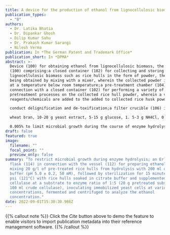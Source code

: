 ```yaml
---
title: A device for the production of ethanol from lignocellulosic biomass
publication_types:
  - "8"
authors:
  - Dr. Latika Bhatia
  - Dr. Dipankar Ghosh
  - Dilip Kumar Sahu
  - Dr. Prakash Kumar Sarangi
  - Nilesh Verma
publication: In *The German Patent and Trademark Office*
publication_short: In *DPMA*
abstract: >-
  Device (100) for obtaining ethanol from lignocellulosic biomass, the device
  (100) comprising:a closed container (102) for collecting and storing the
  lignocellulosic biomass such as rice hulls in the form of powder, the powder
  being obtained by mixing with a mixer, wherein the collected powder is stored
  at a temperature below room temperature;a pre-treatment chamber (104) in
  connection with a closed container (102) for performing a variety of
  pretreatment processes on the collected rice hull powder, wherein a variety of
  reagents/chemicals are added to the added to collected rice husk powder to

  conduct delignification and de-toxification;a filter crucible (106) in communication with the pre-treatment chamber (104) for collecting and filtering the pretreated rice husk after washing with distilled water under suction and drying at 30-40°C; an enzyme extraction flask (108) in connection ung with the pretreatment chamber (104) for the extraction of crude cellulase enzyme from Trichoderma reesei, the extraction being carried out by adding (per liter) 40-50 g

  wheat bran, 10-20 g yeast extract, 5-15 g glucose, 1. 5-3 g NH4Cl, 0.5 g thiamine hydrochloride, 2.0 g K2HPO4, 0.5 g MgSO4.7H2O, 0.1 g CaCl2 and 0.5 g KCl, wherein Trichoderma reesei is incubated and centrifuged to produce a supernatant which is a source of enzyme;a test tube (110) in Connection to the flask (108), mixing 0.5 to 2 ml of 0.05 M sodium citrate pH 4.8 with 0.5 ml of the enzyme to prepare a second solution, placing a strip of filter paper in the test tube and leaving it in for 60 minutes a water bath at 50°C, after 60 minutes the test tube is taken out and the amount of sugars released by the cellulase is determined using the dinitrosalicylic acid (DNA) method;a vessel (112) in connection with the enzyme extraction co lben (108) and the test tube (110) for the enzymatic hydrolysis of 200-400 g of native and delignified rice husk (ie 2% nitric acid (HNO3), 10% HNO3, 2% sodium hydroxide (NaOH) and 10% NaOH), the rice hulls are soaked in a citrate buffer for 1-5 hours prior to addition of the prepared enzymes, with sodium azide being added at a concentration of

  0.005% to limit microbial growth during the course of enzyme hydrolysis; andan Erlenmeyer flask (114) in connection with the vessel (112) for preparing ethanol by mixing 20 g/l of pre-treated rice hulls from hydrolysis with 200 ml of citrate buffer (pH 5.0 ± 0.2, 50 mM), followed by sterilization for 15 minutes at 15 psi (121°C) with rice hulls soaked in citrate buffer and supplemented with cellulase at a substrate to enzyme ratio of 1:5 (20 g pretreated substrate: 100 ml crude cellulase), inoculating immobilized yeast cells at various concentrations , fermented and centrifuged to analyze the ethanol concentration.
draft: false
featured: true
image:
  filename: ""
  focal_point: ""
  preview_only: false
summary: "To restrict microbial growth during enzyme hydrolysis; an Erlenmeyer
  flask (114) in connection with the vessel (112) for preparing ethanol by
  mixing 20 g/l of pre-treated rice hulls from hydrolysis with 200 ml of citrate
  buffer (pH 5.0 ± 0.2, 50 mM), followed by sterilization for 15 minutes at 15
  psi (121°C) with rice hulls soaked in citrate buffer and supplemented with
  cellulase at a substrate to enzyme ratio of 1:5 (20 g pretreated substrate:
  100 ml crude cellulase), inoculating immobilized yeast cells at various
  concentrations, fermented and centrifuged to analyze the ethanol
  concentration."
date: 2022-09-01T15:30:30.986Z
---
```

{{% callout note %}}
Click the *Cite* button above to demo the feature to enable visitors to import publication metadata into their reference management software.
{{% /callout %}}